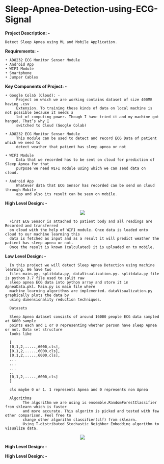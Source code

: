 # Sleep-Apnea-Detection-using-ECG-Signal


**Project Description: -**
      
    Detect Sleep Apnea using ML and Mobile Application.


**Requirements: -**

    • AD8232 ECG Monitor Sensor Module
    • Android App
    • WIFI Module
    • Smartphone
    • Jumper Cables


**Key Components of Project: -**

    • Google Colab (Cloud): -
         Project on which we are working contains dataset of size 400MB having .csv
         Extension. To training these kinds of data on local machine is not possible because it needs a
         lot of computing power. Though I have tried it and my machine got hanged. That’s why I
         switched to Cloud (Google Colab)
         
    • AD8232 ECG Monitor Sensor Module
         This module can be used to detect and record ECG Data of patient which we need to
         detect weather that patient has sleep apnea or not
         
    • WIFI Module
         Data that we recorded has to be sent on cloud for prediction of Sleep Apnea for that
         purpose we need WIFI module using which we can send data on cloud.
         
    • Android App
         Whatever data that ECG Sensor has recorded can be send on cloud through Mobile
         app and also its result can be seen on mobile.



**High Level Design: -**

<p align="center">
 <img  src="https://github.com/sanket9006/Sleep-Apnea-Detection-using-ECG-Signal/blob/master/Flow.png">
</p>



      First ECG Sensor is attached to patient body and all readings are Recorded and transferred
      on cloud with the help of WIFI module. Once data is loaded onto cloud to our machine learning this
      data is fetched as input and as a result it will predict weather the patient has sleep apnea or not.
      Once the result is known (calculated) it is uploaded on to mobile.
      
 
**Low Level Design: -**

      In this project we will detect Sleep Apnea Detection using machine learning. We have two
      files main.py, splitdata.py, dataVisualization.py. splitdata.py file is python 3.7 file used to split raw
      sleep apnea ECG data into python array and store it in ApneaData.pkl. Main.py is main file where
      machine learning algorithms are implemented. dataVisualization.py graphically plots the data by
      using dimensionality reduction techniques.
      
      Datasets
      
      Sleep Apnea dataset consists of around 16000 people ECG data sampled at 6000 sample
      points each and 1 or 0 representing whether person have sleep Apnea or not. Data set structure
      looks like
      
      [
      [0,1,2,.....,6000,cls],
      [0,1,2,.....,6000,cls],
      [0,1,2,.....,6000,cls],
      ...
      ...
      ...
      ..
      [0,1,2,.....,6000,cls]
      ]
      
      cls maybe 0 or 1. 1 represents Apnea and 0 represents non Apnea    

      Algorithms
            The algorithm we are using is ensemble.RandomForestClassifier from sklearn which is faster
            and more accurate. This algoritm is picked and tested with few other comparison. Feel free to
            change other algorithm classifier(clf) from sklearn.
            Using T-distributed Stochastic Neighbor Embedding algorithm to visualize data.
      
      

<p align="center">
 <img  src="https://github.com/sanket9006/Developer-Student-Clubs-DSC-Solution-Challenge-2020/blob/master/code.png">
</p>

**High Level Design: -**

**High Level Design: -**

